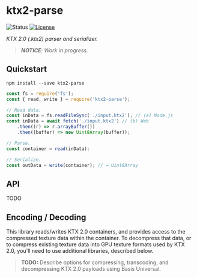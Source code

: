 # ktx2-parse

![Status](https://img.shields.io/badge/status-incomplete-orange.svg)
[![License](https://img.shields.io/badge/license-MIT-007ec6.svg)](https://github.com/donmccurdy/KTX2-Parse/blob/master/LICENSE)

*KTX 2.0 (.ktx2) parser and serializer.*

> _**NOTICE**: Work in progress._

## Quickstart

```
npm install --save ktx2-parse
```

```js
const fs = require('fs');
const { read, write } = require('ktx2-parse');

// Read data.
const inData = fs.readFileSync('./input.ktx2'); // (a) Node.js
const inData = await fetch('./input.ktx2') // (b) Web
    .then((r) => r.arrayBuffer())
    .then((buffer) => new Uint8Array(buffer));

// Parse.
const container = read(inData);

// Serialize.
const outData = write(container); // → Uint8Array
```

## API

TODO

## Encoding / Decoding

This library reads/writes KTX 2.0 containers, and provides access to the compressed texture data within the container. To decompress that data, or to compress existing texture data into GPU texture formats used by KTX 2.0, you'll need to use additional libraries, described below.

> **TODO:** Describe options for compressing, transcoding, and decompressing KTX 2.0 payloads using Basis Universal.
